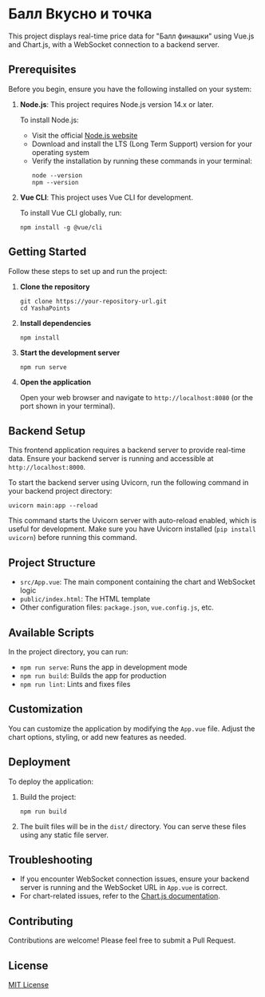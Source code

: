 # Балл Вкусно и точка

This project displays real-time price data for "Балл финашки" using Vue.js and Chart.js, with a WebSocket connection to a backend server.

## Prerequisites

Before you begin, ensure you have the following installed on your system:

1. **Node.js**: This project requires Node.js version 14.x or later.

   To install Node.js:
   - Visit the official [Node.js website](https://nodejs.org/)
   - Download and install the LTS (Long Term Support) version for your operating system
   - Verify the installation by running these commands in your terminal:
     ```
     node --version
     npm --version
     ```

2. **Vue CLI**: This project uses Vue CLI for development.

   To install Vue CLI globally, run:
   ```
   npm install -g @vue/cli
   ```

## Getting Started

Follow these steps to set up and run the project:

1. **Clone the repository**
   ```
   git clone https://your-repository-url.git
   cd YashaPoints
   ```

2. **Install dependencies**
   ```
   npm install
   ```

3. **Start the development server**
   ```
   npm run serve
   ```

4. **Open the application**
   
   Open your web browser and navigate to `http://localhost:8080` (or the port shown in your terminal).

## Backend Setup

This frontend application requires a backend server to provide real-time data. Ensure your backend server is running and accessible at `http://localhost:8000`.

To start the backend server using Uvicorn, run the following command in your backend project directory:

```
uvicorn main:app --reload
```

This command starts the Uvicorn server with auto-reload enabled, which is useful for development. Make sure you have Uvicorn installed (`pip install uvicorn`) before running this command.

## Project Structure

- `src/App.vue`: The main component containing the chart and WebSocket logic
- `public/index.html`: The HTML template
- Other configuration files: `package.json`, `vue.config.js`, etc.

## Available Scripts

In the project directory, you can run:

- `npm run serve`: Runs the app in development mode
- `npm run build`: Builds the app for production
- `npm run lint`: Lints and fixes files

## Customization

You can customize the application by modifying the `App.vue` file. Adjust the chart options, styling, or add new features as needed.

## Deployment

To deploy the application:

1. Build the project:
   ```
   npm run build
   ```

2. The built files will be in the `dist/` directory. You can serve these files using any static file server.

## Troubleshooting

- If you encounter WebSocket connection issues, ensure your backend server is running and the WebSocket URL in `App.vue` is correct.
- For chart-related issues, refer to the [Chart.js documentation](https://www.chartjs.org/docs/latest/).

## Contributing

Contributions are welcome! Please feel free to submit a Pull Request.

## License

[MIT License](LICENSE)